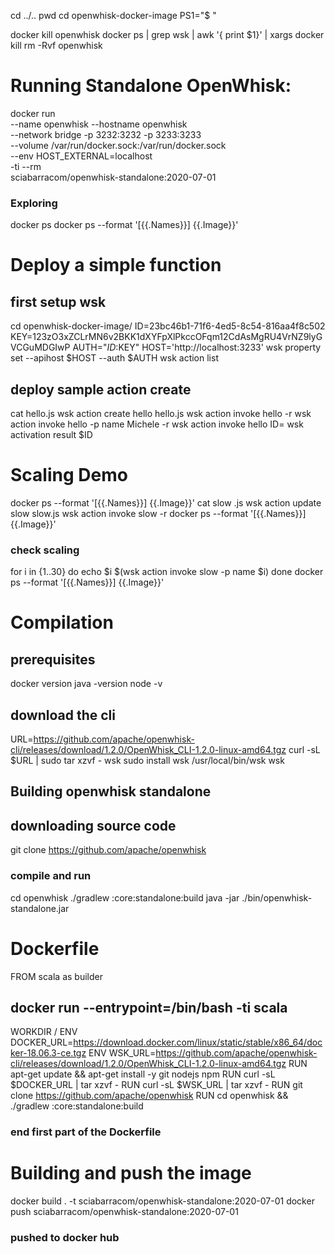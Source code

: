 cd ../..
pwd
cd openwhisk-docker-image
PS1="\$ "

docker kill openwhisk
docker ps | grep wsk | awk '{ print $1}' | xargs docker kill
rm -Rvf openwhisk

# Running Standalone OpenWhisk:

docker run \
--name openwhisk --hostname openwhisk \
--network bridge -p 3232:3232 -p 3233:3233 \
--volume /var/run/docker.sock:/var/run/docker.sock \
--env HOST_EXTERNAL=localhost \
-ti --rm \
sciabarracom/openwhisk-standalone:2020-07-01




### Exploring 
docker ps
docker ps --format '[{{.Names}}] {{.Image}}'








# Deploy a simple function

## first setup wsk
cd openwhisk-docker-image/
ID=23bc46b1-71f6-4ed5-8c54-816aa4f8c502
KEY=123zO3xZCLrMN6v2BKK1dXYFpXlPkccOFqm12CdAsMgRU4VrNZ9lyGVCGuMDGIwP
AUTH="$ID:$KEY"
HOST='http://localhost:3233'
wsk property set --apihost $HOST --auth $AUTH
wsk action list





## deploy sample action create
cat hello.js
wsk action create hello hello.js
wsk action invoke hello -r
wsk action invoke hello -p name Michele -r
wsk action invoke hello
ID=<copy id>
wsk activation result $ID





# Scaling Demo
docker ps --format '[{{.Names}}] {{.Image}}'
cat slow  .js
wsk action update slow slow.js
wsk action invoke slow -r
docker ps --format '[{{.Names}}] {{.Image}}'









### check scaling
for i in {1..30}
do echo $i $(wsk action invoke slow -p name $i)
done
docker ps --format '[{{.Names}}] {{.Image}}'









# Compilation

## prerequisites
docker version
java -version
node -v









## download the cli
URL=https://github.com/apache/openwhisk-cli/releases/download/1.2.0/OpenWhisk_CLI-1.2.0-linux-amd64.tgz
curl -sL $URL | sudo tar xzvf - wsk 
sudo install wsk /usr/local/bin/wsk
wsk





## Building openwhisk standalone

## downloading source code
git clone https://github.com/apache/openwhisk

### compile and run
cd openwhisk
./gradlew :core:standalone:build
java -jar ./bin/openwhisk-standalone.jar





# Dockerfile
FROM scala as builder
## docker run --entrypoint=/bin/bash -ti scala
WORKDIR /
ENV DOCKER_URL=https://download.docker.com/linux/static/stable/x86_64/docker-18.06.3-ce.tgz
ENV WSK_URL=https://github.com/apache/openwhisk-cli/releases/download/1.2.0/OpenWhisk_CLI-1.2.0-linux-amd64.tgz
RUN apt-get update && apt-get install -y git nodejs npm
RUN curl -sL $DOCKER_URL | tar xzvf -
RUN curl -sL $WSK_URL | tar xzvf -
RUN git clone https://github.com/apache/openwhisk
RUN cd openwhisk && ./gradlew :core:standalone:build
### end first part of the Dockerfile





# Building and push the image
docker build . -t sciabarracom/openwhisk-standalone:2020-07-01
docker push sciabarracom/openwhisk-standalone:2020-07-01
### pushed to docker hub
